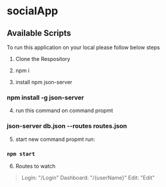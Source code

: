 # socialApp
## Available Scripts

To run this application on your local please follow below steps

1. Clone the Respository

2. npm i

3. install npm json-server
### npm install -g json-server

4. run this command on command propmt
### json-server db.json --routes routes.json

5. start new command propmt run:
### `npm start`


6. Routes to watch
> Login: "/Login"
> Dashboard: "/{userName}"
> Edit: "Edit"

